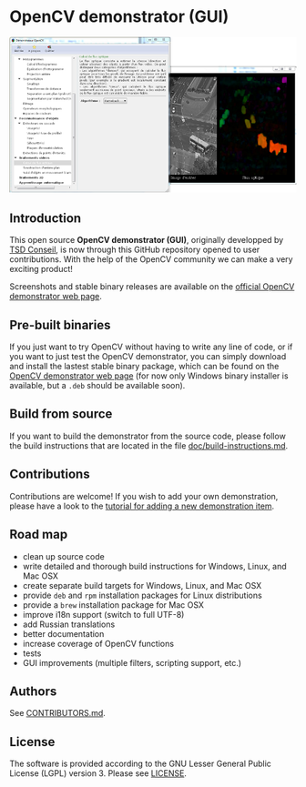 # OpenCV demonstrator (GUI)

![OpenCV demonstrator (GUI)](screenshots/screenshot-opencv-demonstrator.png "OpenCV demonstrator (GUI)")


## Introduction

This open source **OpenCV demonstrator (GUI)**, originally developped by
[TSD Conseil](http://www.tsdconseil.fr), is now through this GitHub
repository opened to user contributions. With the help of the OpenCV
community we can make a very exciting product!

Screenshots and stable binary releases are available on the
[official OpenCV demonstrator web page](http://www.tsdconseil.fr/log/opencv/demo/index-en.html).


## Pre-built binaries

If you just want to try OpenCV without having to write any line of code, or if
you want to just test the OpenCV demonstrator, you can simply download and
install the lastest stable binary package, which can be found on the
[OpenCV demonstrator web page](http://www.tsdconseil.fr/log/opencv/demo/index-en.html)
(for now only Windows binary installer is available, but a `.deb` should be
available soon).


## Build from source

If you want to build the demonstrator from the source code, please follow the
build instructions that are located in the file
[doc/build-instructions.md](doc/build-instructions.md).


## Contributions

Contributions are welcome! If you wish to add your own demonstration, please
have a look to the
[tutorial for adding a new demonstration item](doc/tutorial-new-demo.md).


## Road map

- clean up source code
- write detailed and thorough build instructions for Windows, Linux, and Mac OSX
- create separate build targets for Windows, Linux, and Mac OSX
- provide `deb` and `rpm` installation packages for Linux distributions
- provide a `brew` installation package for Mac OSX
- improve i18n support (switch to full UTF-8)
- add Russian translations
- better documentation
- increase coverage of OpenCV functions
- tests
- GUI improvements (multiple filters, scripting support, etc.)


## Authors

See [CONTRIBUTORS.md](CONTRIBUTORS.md).


## License

The software is provided according to the GNU Lesser General Public License
(LGPL) version 3. Please see [LICENSE](LICENSE).
